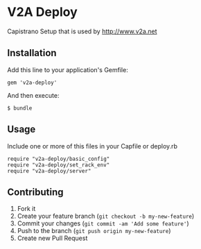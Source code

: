 # V2A Deploy

Capistrano Setup that is used by http://www.v2a.net

## Installation

Add this line to your application's Gemfile:

    gem 'v2a-deploy'

And then execute:

    $ bundle

## Usage

Include one or more of this files in your Capfile or deploy.rb

    require "v2a-deploy/basic_config"
    require "v2a-deploy/set_rack_env"
    require "v2a-deploy/server"

## Contributing

1. Fork it
2. Create your feature branch (`git checkout -b my-new-feature`)
3. Commit your changes (`git commit -am 'Add some feature'`)
4. Push to the branch (`git push origin my-new-feature`)
5. Create new Pull Request
